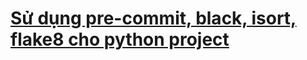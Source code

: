 # [Sử dụng pre-commit, black, isort, flake8 cho python project](https://blog.tinnguyentg.codes/su-dung-precommit-black-isort-flake8)